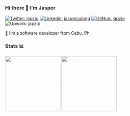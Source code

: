 ### Hi there 👋 I’m Jasper

[![Twitter: japzio](https://img.shields.io/twitter/follow/japzio?style=social)](https://twitter.com/japzio)
[![Linkedin: jasperculong](https://img.shields.io/badge/-jasperculong-blue?style=flat-square&logo=Linkedin&logoColor=white&link=https://www.linkedin.com/in/jasperculong/)](https://www.linkedin.com/in/jasperculong/)
[![GitHub: japzio](https://img.shields.io/github/followers/japzio?label=follow&style=social)](https://github.com/japzio)
![Upwork: japzio](https://img.shields.io/badge/-upwork-green?style=flat-square&logo=Upwork&logoColor=white&link=https://www.upwork.com/freelancers/~01e9814c90add9bbab?s=1110580748673863680)

👀 I’m a software developer from Cebu, Ph

### Stats :bar_chart: 
<a href="https://github.com/japzio">
  <img align="center" height="180em" src="https://github-readme-stats.vercel.app/api?username=japzio&show_icons=true&theme=github_dark&include_all_commits=true&count_private=true&hide_rank=true"/>
</a>
<a href="https://github.com/japzio">
  <img align="center" height="180em" src="https://github-readme-stats-snowy-mu.vercel.app/api/top-langs/?username=japzio&layout=compact&langs_count=8&theme=github_dark&hide=liquid&exclude_repo=PyCheckiO&include_private=true&include_forks=true"/>
</a>

<!--
**japzio/japzio** is a ✨ _special_ ✨ repository because its `README.md` (this file) appears on your GitHub profile.

Here are some ideas to get you started:

- 🔭 I’m currently working on ...
- 🌱 I’m currently learning ...
- 👯 I’m looking to collaborate on ...
- 🤔 I’m looking for help with ...
- 💬 Ask me about ...
- 📫 How to reach me: ...
- 😄 Pronouns: ...
- ⚡ Fun fact: ...
-->
